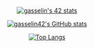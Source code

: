 [<p align="center">![gasselin's 42 stats](https://badge42.vercel.app/api/v2/cl3346xta00920ajxpf1ddxua/stats?cursusId=21&coalitionId=undefined)](https://github.com/JaeSeoKim/badge42)
[<p align="center">![gasselin42's GitHub stats](https://github-readme-stats.vercel.app/api?username=gasselin42&hide=issues,contribs&show_icons=true&theme=vision-friendly-dark)](https://github.com/gasselin42)  
[<p align="center">![Top Langs](https://github-readme-stats.vercel.app/api/top-langs/?username=gasselin42&layout=compact)](https://github.com/gasselin42)

